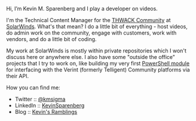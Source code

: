 Hi, I’m Kevin M. Sparenberg and I play a developer on videos.

I'm the Technical Content Manager for the [THWACK Community](https://thwack.com) at [SolarWinds](https://www.solarwinds.com).  What's that mean?  I do a little bit of everything - host videos, do admin work on the community, engage with customers, work with vendors, and do a little bit of coding.

My work at SolarWinds is mostly within private repositories which I won't discuss here or anywhere else.  I also have some "outside the office" projects that I try to work on, like building my very first [PowerShell module](https://github.com/kmsigma/vtPowerShell) for interfacing with the Verint (formerly Telligent) Community platforms via their API.

How you can find me:
* Twitter :: [@kmsigma](https://twitter.com/kmsigma)
* LinkedIn :: [KevinSparenberg](https://www.linkedin.com/in/kevinsparenberg/)
* Blog :: [Kevin's Ramblings](https://blog.kmsigma.com)
